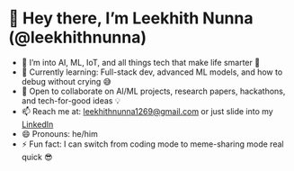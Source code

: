 # 👋 Hey there, I’m Leekhith Nunna (@leekhithnunna)

- 👀 I’m into AI, ML, IoT, and all things tech that make life smarter 🚀
- 🌱 Currently learning: Full-stack dev, advanced ML models, and how to debug without crying 😅
- 💞️ Open to collaborate on AI/ML projects, research papers, hackathons, and tech-for-good ideas 💡
- 📫 Reach me at: [leekhithnunna1269@gmail.com](mailto:leekhithnunna1269@gmail.com) or just slide into my [LinkedIn]([https://www.linkedin.com/in/leekhithnunna/](https://www.linkedin.com/in/leekhith-nunna-454037284/))
- 😄 Pronouns: he/him
- ⚡ Fun fact: I can switch from coding mode to meme-sharing mode real quick 😎

<!---
leekhithnunna/leekhithnunna is a ✨ special ✨ repository because its `README.md` (this file) appears on your GitHub profile.
You can click the Preview link to take a look at your changes.
--->
